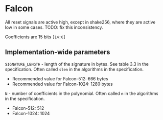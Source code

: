 # Falcon

All reset signals are active high, except in shake256, where they are active low in some cases. TODO: fix this inconsistency.

Coefficients are 15 bits `[14:0]`

## Implementation-wide parameters

`SIGNATURE_LENGTH` - length of the signature in bytes. See table 3.3 in the specification. Often called `slen` in the algorithms in the specification.

- Recommended value for Falcon-512: 666 bytes
- Recommended value for Falcon-1024: 1280 bytes

`N` - number of coefficients in the polynomial. Often called `n` in the algorithms in the specification.

- Falcon-512: 512
- Falcon-1024: 1024

